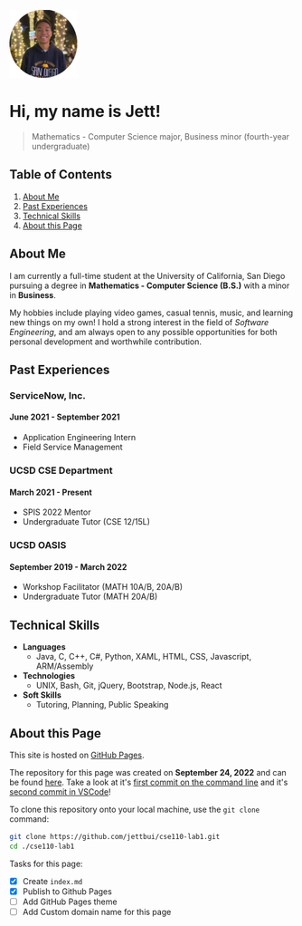 ![Portrait Image](./assets/self.png)

# Hi, my name is Jett!

> Mathematics - Computer Science major, Business minor (fourth-year undergraduate)

## Table of Contents

1. [About Me](#about-me)
2. [Past Experiences](#past-experiences)
3. [Technical Skills](#technical-skills)
4. [About this Page](#about-this-page)

## About Me

I am currently a full-time student at the University of California, San Diego pursuing a degree in __Mathematics - Computer Science (B.S.)__ with a minor in __Business__.

My hobbies include playing video games, casual tennis, music, and learning new things on my own! I hold a strong interest in the field of *Software Engineering*, and am always open to any possible opportunities for both personal development and worthwhile contribution.

## Past Experiences

### ServiceNow, Inc.

#### June 2021 - September 2021

- Application Engineering Intern
- Field Service Management

### UCSD CSE Department

#### March 2021 - Present

- SPIS 2022 Mentor
- Undergraduate Tutor (CSE 12/15L)

### UCSD OASIS

#### September 2019 - March 2022

- Workshop Facilitator (MATH 10A/B, 20A/B)
- Undergraduate Tutor (MATH 20A/B)

## Technical Skills

- __Languages__
  - Java, C, C++, C#, Python, XAML, HTML, CSS, Javascript, ARM/Assembly
- __Technologies__
  - UNIX, Bash, Git, jQuery, Bootstrap, Node.js, React
- __Soft Skills__
  - Tutoring, Planning, Public Speaking

## About this Page

This site is hosted on [GitHub Pages](https://pages.github.com/).

The repository for this page was created on __September 24, 2022__ and can be found [here](https://github.com/jettbui/cse110-lab1). Take a look at it's [first commit on the command line](./screenshots/terminal.png) and it's [second commit in VSCode](./screenshots/vscode.png)!

To clone this repository onto your local machine, use the `git clone` command:

```bash
git clone https://github.com/jettbui/cse110-lab1.git
cd ./cse110-lab1
```

Tasks for this page:

- [x] Create `index.md`
- [x] Publish to Github Pages
- [ ] Add GitHub Pages theme
- [ ] Add Custom domain name for this page
